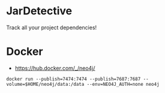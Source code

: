 # JarDetective
Track all your project dependencies!

# Docker

* https://hub.docker.com/_/neo4j/

```
docker run --publish=7474:7474 --publish=7687:7687 --volume=$HOME/neo4j/data:/data --env=NEO4J_AUTH=none neo4j
```